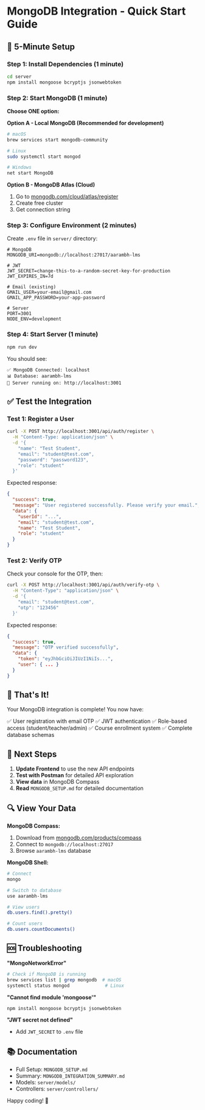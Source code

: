 # MongoDB Integration - Quick Start Guide

## 🚀 5-Minute Setup

### Step 1: Install Dependencies (1 minute)

```bash
cd server
npm install mongoose bcryptjs jsonwebtoken
```

### Step 2: Start MongoDB (1 minute)

**Choose ONE option:**

**Option A - Local MongoDB (Recommended for development)**
```bash
# macOS
brew services start mongodb-community

# Linux
sudo systemctl start mongod

# Windows
net start MongoDB
```

**Option B - MongoDB Atlas (Cloud)**
1. Go to [mongodb.com/cloud/atlas/register](https://www.mongodb.com/cloud/atlas/register)
2. Create free cluster
3. Get connection string

### Step 3: Configure Environment (2 minutes)

Create `.env` file in `server/` directory:

```env
# MongoDB
MONGODB_URI=mongodb://localhost:27017/aarambh-lms

# JWT
JWT_SECRET=change-this-to-a-random-secret-key-for-production
JWT_EXPIRES_IN=7d

# Email (existing)
GMAIL_USER=your-email@gmail.com
GMAIL_APP_PASSWORD=your-app-password

# Server
PORT=3001
NODE_ENV=development
```

### Step 4: Start Server (1 minute)

```bash
npm run dev
```

You should see:
```
✅ MongoDB Connected: localhost
📊 Database: aarambh-lms
🚀 Server running on: http://localhost:3001
```

## ✅ Test the Integration

### Test 1: Register a User

```bash
curl -X POST http://localhost:3001/api/auth/register \
  -H "Content-Type: application/json" \
  -d '{
    "name": "Test Student",
    "email": "student@test.com",
    "password": "password123",
    "role": "student"
  }'
```

Expected response:
```json
{
  "success": true,
  "message": "User registered successfully. Please verify your email.",
  "data": {
    "userId": "...",
    "email": "student@test.com",
    "name": "Test Student",
    "role": "student"
  }
}
```

### Test 2: Verify OTP

Check your console for the OTP, then:

```bash
curl -X POST http://localhost:3001/api/auth/verify-otp \
  -H "Content-Type": "application/json" \
  -d '{
    "email": "student@test.com",
    "otp": "123456"
  }'
```

Expected response:
```json
{
  "success": true,
  "message": "OTP verified successfully",
  "data": {
    "token": "eyJhbGciOiJIUzI1NiIs...",
    "user": { ... }
  }
}
```

## 🎯 That's It!

Your MongoDB integration is complete! You now have:

✅ User registration with email OTP
✅ JWT authentication
✅ Role-based access (student/teacher/admin)
✅ Course enrollment system
✅ Complete database schemas

## 📝 Next Steps

1. **Update Frontend** to use the new API endpoints
2. **Test with Postman** for detailed API exploration
3. **View data** in MongoDB Compass
4. **Read** `MONGODB_SETUP.md` for detailed documentation

## 🔍 View Your Data

**MongoDB Compass:**
1. Download from [mongodb.com/products/compass](https://www.mongodb.com/products/compass)
2. Connect to `mongodb://localhost:27017`
3. Browse `aarambh-lms` database

**MongoDB Shell:**
```bash
# Connect
mongo

# Switch to database
use aarambh-lms

# View users
db.users.find().pretty()

# Count users
db.users.countDocuments()
```

## 🆘 Troubleshooting

**"MongoNetworkError"**
```bash
# Check if MongoDB is running
brew services list | grep mongodb  # macOS
systemctl status mongod             # Linux
```

**"Cannot find module 'mongoose'"**
```bash
npm install mongoose bcryptjs jsonwebtoken
```

**"JWT secret not defined"**
- Add `JWT_SECRET` to `.env` file

## 📚 Documentation

- Full Setup: `MONGODB_SETUP.md`
- Summary: `MONGODB_INTEGRATION_SUMMARY.md`
- Models: `server/models/`
- Controllers: `server/controllers/`

Happy coding! 🎉
